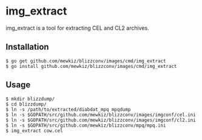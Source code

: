 img_extract
===========

img_extract is a tool for extracting CEL and CL2 archives.

Installation
------------

    $ go get github.com/mewkiz/blizzconv/images/cmd/img_extract
    $ go install github.com/mewkiz/blizzconv/images/cmd/img_extract

Usage
-----

    $ mkdir blizzdump/
    $ cd blizzdump/
    $ ln -s /path/to/extracted/diabdat_mpq mpqdump
    $ ln -s $GOPATH/src/github.com/mewkiz/blizzconv/images/imgconf/cel.ini
    $ ln -s $GOPATH/src/github.com/mewkiz/blizzconv/images/imgconf/cl2.ini
    $ ln -s $GOPATH/src/github.com/mewkiz/blizzconv/mpq/mpq.ini
    $ img_extract cow.cel
